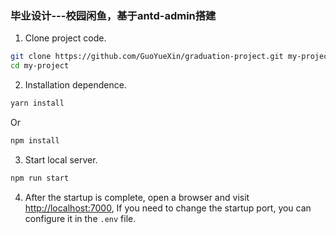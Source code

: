 
### 毕业设计---校园闲鱼，基于antd-admin搭建

1. Clone project code.

```bash
git clone https://github.com/GuoYueXin/graduation-project.git my-project
cd my-project
```

2. Installation dependence.

```bash
yarn install
```

Or

```bash
npm install
```

3. Start local server.

```bash
npm run start
```

4. After the startup is complete, open a browser and visit [http://localhost:7000](http://localhost:7000), If you need to change the startup port, you can configure it in the `.env` file.

